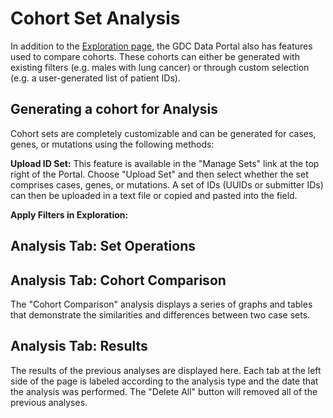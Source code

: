 # Cohort Set Analysis

In addition to the [Exploration page](XXXXXXX), the GDC Data Portal also has features used to compare cohorts.  These cohorts can either be generated with existing filters (e.g. males with lung cancer) or through custom selection (e.g. a user-generated list of patient IDs).


## Generating a cohort for Analysis

Cohort sets are completely customizable and can be generated for cases, genes, or mutations using the following methods:

__Upload ID Set:__ This feature is available in the "Manage Sets" link at the top right of the Portal. Choose "Upload Set" and then select whether the set comprises cases, genes, or mutations. A set of IDs (UUIDs or submitter IDs) can then be uploaded in a text file or copied and pasted into the field.

__Apply Filters in Exploration:__



## Analysis Tab: Set Operations

## Analysis Tab: Cohort Comparison

The "Cohort Comparison" analysis displays a series of graphs and tables that demonstrate the similarities and differences between two case sets.  


## Analysis Tab: Results

The results of the previous analyses are displayed here. Each tab at the left side of the page is labeled according to the analysis type and the date that the analysis was performed. The "Delete All" button will removed all of the previous analyses.  
